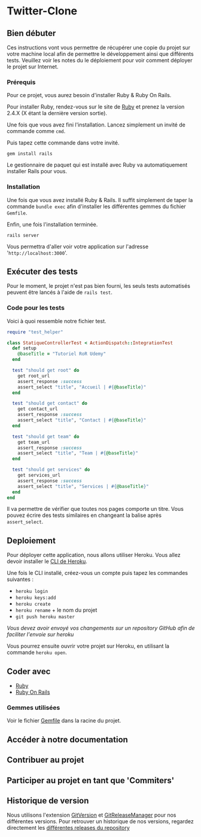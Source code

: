 # Twitter-Clone


## Bien débuter

Ces instructions vont vous permettre de récupérer une copie du projet sur votre machine local afin de permettre le développement ainsi que différents tests. Veuillez voir les notes du le déploiement pour voir comment déployer le projet sur Internet.

### Prérequis

Pour ce projet, vous aurez besoin d'installer Ruby & Ruby On Rails.

Pour installer Ruby, rendez-vous sur le site de [Ruby](http://www.sitedumodeleun.com) et prenez la version 2.4.X (X étant la dernière version sortie).

Une fois que vous avez fini l'installation. Lancez simplement un invité de commande comme `cmd`.

Puis tapez cette commande dans votre invité.

```
gem install rails
```

Le gestionnaire de paquet qui est installé avec Ruby va automatiquement installer Rails pour vous.

### Installation

Une fois que vous avez installé Ruby & Rails. Il suffit simplement de taper la commande `bundle exec` afin d'installer les différentes gemmes du fichier `Gemfile`.

Enfin, une fois l'installation terminée.

```
rails server
```

Vous permettra d'aller voir votre application sur l'adresse '`http://localhost:3000`'.

## Exécuter des tests

Pour le moment, le projet n'est pas bien fourni, les seuls tests automatisés peuvent être lancés à l'aide de `rails test`.

### Code pour les tests

Voici à quoi ressemble notre fichier test.

```ruby
require "test_helper"

class StatiqueControllerTest < ActionDispatch::IntegrationTest
  def setup
    @baseTitle = "Tutoriel RoR Udemy"
  end

  test "should get root" do
    get root_url
    assert_response :success
    assert_select "title", "Accueil | #{@baseTitle}"
  end

  test "should get contact" do
    get contact_url
    assert_response :success
    assert_select "title", "Contact | #{@baseTitle}"
  end

  test "should get team" do
    get team_url
    assert_response :success
    assert_select "title", "Team | #{@baseTitle}"
  end

  test "should get services" do
    get services_url
    assert_response :success
    assert_select "title", "Services | #{@baseTitle}"
  end
end
```

Il va permettre de vérifier que toutes nos pages comporte un titre. Vous pouvez écrire des tests similaires en changeant la balise après `assert_select`.

## Deploiement

Pour déployer cette application, nous allons utiliser Heroku. Vous allez devoir installer le [CLI de Heroku](https://devcenter.heroku.com/articles/heroku-cli).

Une fois le CLI installé, créez-vous un compte puis tapez les commandes suivantes :

* `heroku login`
* `heroku keys:add`
* `heroku create`
* `heroku rename` + le nom du projet
* `git push heroku master`

_Vous devez avoir envoyé vos changements sur un repository GitHub afin de faciliter l'envoie sur heroku_

Vous pourrez ensuite ouvrir votre projet sur Heroku, en utilisant la commande `heroku open`.

## Coder avec

* [Ruby](https://www.ruby-lang.org/en/)
* [Ruby On Rails](https://sitedumodeledeux.org)

### Gemmes utilisées

Voir le fichier [Gemfile](https://github.com/gCKn/app-gckn-udemy/blob/master/Gemfile) dans la racine du projet.

## Accéder à notre documentation



## Contribuer au projet



## Participer au projet en tant que 'Commiters'



## Historique de version

Nous utilisons l'extension [GitVersion](https://github.com/GitTools/GitVersion) et [GitReleaseManager](https://github.com/GitTools/GitReleaseManager) pour nos différentes versions. Pour retrouver un historique de nos versions, regardez directement les [différentes releases du repository](https://github.com/gCKn/app-gckn-udemy/releases)

